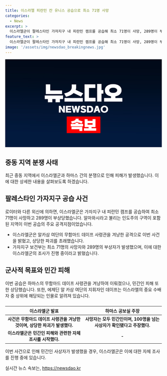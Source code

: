 ```yaml
---
title: 이스라엘 피란민 칸 유니스 공습으로 최소 71명 사망
categories:
  - News
excerpt: >
  이스라엘군이 팔레스타인 가자지구 내 피란민 캠프를 공습해 최소 71명이 사망, 289명이 부상을 입었다. 공습으로 인해 피란민 촌은 연기에 휩싸이고, 여성과 어린이들이 도망치는 모습이 전해졌다. 이번 공습은 하마스의 군사조직인 알카삼 여단의 무함마드 데이프 사령관을 겨냥한 것으로, 이스라엘은 최소 7차례의 암살 시도를 했으나 데이프는 살아남았다. 가자지구 보건부는 공습으로 최소 71명 사망, 289명 부상이 발생했으며, 하마스 공보실은 100명 넘는 사상자가 확인됐다고 밝혀 사망자는 모두 민간인이라 주장했다. 이스라엘군은 민간인 사상자 발생과 관련해 자체 조사에 착수했다고 밝혔다.
feature_text: >
  이스라엘군이 팔레스타인 가자지구 내 피란민 캠프를 공습해 최소 71명이 사망, 289명이 부상을 입었다. 공습으로 인해 피란민 촌은 연기에 휩싸이고, 여성과 어린이들이 도망치는 모습이 전해졌다. 이번 공습은 하마스의 군사조직인 알카삼 여단의 무함마드 데이프 사령관을 겨냥한 것으로, 이스라엘은 최소 7차례의 암살 시도를 했으나 데이프는 살아남았다. 가자지구 보건부는 공습으로 최소 71명 사망, 289명 부상이 발생했으며, 하마스 공보실은 100명 넘는 사상자가 확인됐다고 밝혀 사망자는 모두 민간인이라 주장했다. 이스라엘군은 민간인 사상자 발생과 관련해 자체 조사에 착수했다고 밝혔다.
image: '/assets/img/newsdao_breakingnews.jpg'
---
```


<p><img src="/assets/img/newsdao_breakingnews.jpg" alt="pcversion 속보" /></p>

<h2 data-ke-size="size26">중동 지역 분쟁 사태</h2>

<p data-ke-size="size16">최근 중동 지역에서 이스라엘군과 하마스 간의 분쟁으로 인해 피해가 발생했습니다. 이에 대한 상세한 내용을 살펴보도록 하겠습니다.</p>

<h2 data-ke-size="size24">팔레스타인 가자지구 공습 사건</h2>

<p data-ke-size="size16">로이터와 다른 외신에 의하면, 이스라엘군은 가자지구 내 피란민 캠프를 공습하여 최소 71명이 사망하고 289명이 부상당했습니다. 알마와시라고 불리는 인도주의 구역이 포함된 지역이 이번 공습의 주요 공격지점이었습니다.</p>

<ul>
<li>이스라엘군은 알카삼 여단의 무함마드 데이프 사령관을 겨냥한 공격으로 이번 사건을 밝혔고, 상당한 파괴를 초래했습니다.</li>
<li>가자지구 보건부는 최소 71명의 사망자와 289명의 부상자가 발생했으며, 이에 대한 이스라엘군의 조사가 진행 중이라고 밝혔습니다.</li>
</ul>

<h2 data-ke-size="size24">군사적 목표와 민간 피해</h2>

<p data-ke-size="size16">이번 공습은 하마스의 무함마드 데이프 사령관을 겨냥하여 이뤄졌으나, 민간인 피해 또한 상당했습니다. 또한, 에제딘 알 카삼 여단의 지휘자인 데이프는 이스라엘의 중요 수배자 중 상위에 해당되는 인물로 알려져 있습니다.</p>

<table>
<caption></caption>
<colgroup><col><col></colgroup>
<thead>
<tr>
<th scope="col">이스라엘군 발표</th>
<th scope="col">하마스 공보실 주장</th>
</tr>
</thead>
<tbody>
<tr>
<td style="text-align: center; height: 17px;"><b>사건은 무함마드 데이프 사령관을 겨냥한 것이며, 상당한 파괴가 발생했다.</b></td>
<td style="text-align: center; height: 17px;"><b>사망자는 모두 민간인이며, 100명을 넘는 사상자가 확인됐다고 주장했다.</b></td>
</tr>
<tr>
<td style="text-align: center; height: 17px;"><b>이스라엘군은 민간인 피해와 관련한 자체 조사를 시작했다.</b></td>
<td style="text-align: center; height: 17px;"><b>-</b></td>
</tr>
</tbody>
</table>

<p data-ke-size="size16">이번 사건으로 인해 민간인 사상자가 발생했을 경우, 이스라엘군은 이에 대한 자체 조사를 진행 중에 있습니다.</p>
실시간 뉴스 속보는, <a href="https://newsdao.kr" rel="dofollow">https://newsdao.kr</a>


